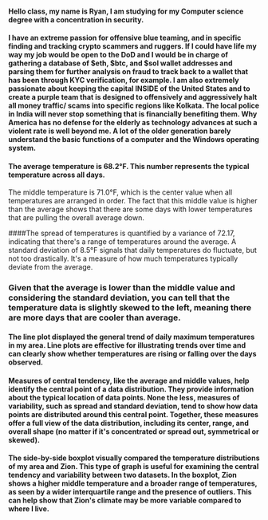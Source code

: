 #### Hello class, my name is Ryan, I am studying for my Computer science degree with a concentration in security.

#### I have an extreme passion for offensive blue teaming, and in specific finding and tracking crypto scammers and ruggers. If I could have life my way my job would be open to the DoD and I would be in charge of gathering a database of $eth, $btc, and $sol wallet addresses and parsing them for further analysis on fraud to track back to a wallet that has been through KYC verification, for example. I am also extremely passionate about keeping the capital INSIDE of the United States and to create a purple team that is designed to offensively and aggressively halt all money traffic/ scams into specific regions like Kolkata. The local police in India will never stop something that is financially benefiting them. Why America has no defense for the elderly as technology advances at such a violent rate is well beyond me. A lot of the older generation barely understand the basic functions of a computer and the Windows operating system.

#### The average temperature is 68.2°F. This number represents the typical temperature across all days.
The middle temperature is 71.0°F, which is the center value when all temperatures are arranged in order. The fact that this middle value is higher than the average shows that there are some days with lower temperatures that are pulling the overall average down.

####The spread of temperatures is quantified by a variance of 72.17, indicating that there's a range of temperatures around the average.
A standard deviation of 8.5°F signals that daily temperatures do fluctuate, but not too drastically. It's a measure of how much temperatures typically deviate from the average.

### Given that the average is lower than the middle value and considering the standard deviation, you can tell that the temperature data is slightly skewed to the left, meaning there are more days that are cooler than average.

#### The line plot displayed the general trend of daily maximum temperatures in my area. Line plots are effective for illustrating trends over time and can clearly show whether temperatures are rising or falling over the days observed.

#### Measures of central tendency, like the average and middle values, help identify the central point of a data distribution. They provide information about the typical location of data points. None the less, measures of variability, such as spread and standard deviation, tend to show how data points are distributed around this central point. Together, these measures offer a full view of the data distribution, including its center, range, and overall shape (no matter if it's concentrated or spread out, symmetrical or skewed).

#### The side-by-side boxplot visually compared the temperature distributions of my area and Zion. This type of graph is useful for examining the central tendency and variability between two datasets. In the boxplot, Zion shows a higher middle temperature and a broader range of temperatures, as seen by a wider interquartile range and the presence of outliers. This can help show that Zion's climate may be more variable compared to where I live.